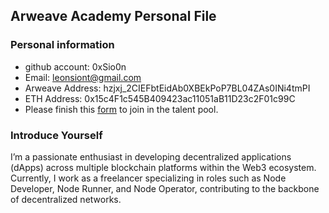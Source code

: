 ## Arweave Academy Personal File

### Personal information

- github account: 0xSio0n
- Email: leonsiont@gmail.com
- Arweave Address: hzjxj_2CIEFbtEidAb0XBEkPoP7BL04ZAs0INi4tmPI
- ETH Address: 0x15c4F1c545B409423ac11051aB11D23c2F01c99C
- Please finish this [form](https://docs.google.com/forms/d/e/1FAIpQLSfWA5fIIcBgmRppm3jNz5vmf9Mai_QMVil-2pO4r7YKn_Zhtw/viewform?usp=sf_link) to join in the talent pool.

### Introduce Yourself
I’m a passionate enthusiast in developing decentralized applications (dApps) across multiple blockchain platforms within the Web3 ecosystem. Currently, I work as a freelancer specializing in roles such as Node Developer, Node Runner, and Node Operator, contributing to the backbone of decentralized networks.